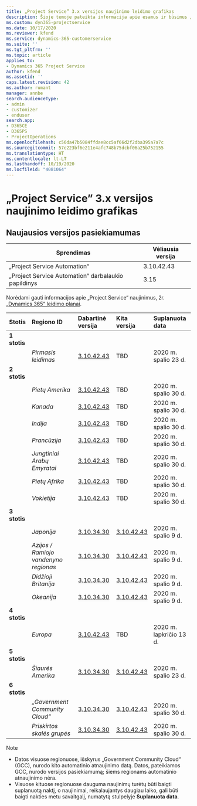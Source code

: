 ```yaml
---
title: „Project Service” 3.x versijos naujinimo leidimo grafikas
description: Šioje temoje pateikta informacija apie esamus ir būsimus „Dynamics 365 Project Service Automation“ leidimus.
ms.custom: dyn365-projectservice
ms.date: 10/17/2020
ms.reviewer: kfend
ms.service: dynamics-365-customerservice
ms.suite: ''
ms.tgt_pltfrm: ''
ms.topic: article
applies_to:
- Dynamics 365 Project Service
author: kfend
ms.assetid: ''
caps.latest.revision: 42
ms.author: rumant
manager: annbe
search.audienceType:
- admin
- customizer
- enduser
search.app:
- D365CE
- D365PS
- ProjectOperations
ms.openlocfilehash: c56da47b5084ffdae8cc5af66d2f2dba395a7a7c
ms.sourcegitcommit: 57e223bf6e211e4afc748b75dcbf06a25b752155
ms.translationtype: HT
ms.contentlocale: lt-LT
ms.lasthandoff: 10/19/2020
ms.locfileid: "4081064"
---
```

# <a name="update-release-schedule-for-project-service-3x"></a>„Project Service” 3.x versijos naujinimo leidimo grafikas

## <a name="latest-version-availability"></a>Naujausios versijos pasiekiamumas

| Sprendimas  | Vėliausia versija |
|-------|----|
| „Project Service Automation“    |  3.10.42.43  |
| „Project Service Automation“ darbalaukio papildinys                | 3.15          |

Norėdami gauti informacijos apie „Project Service“ naujinimus, žr. [„Dynamics 365“ leidimo planai](https://docs.microsoft.com/dynamics365/release-plans/). 

| Stotis  | Regiono ID | Dabartinė versija | Kita versija |  Suplanuota data
| :---   | :---   | :---   | :---   |:---   |         
|<strong>1 stotis</strong> | |  |  | |
| | <i>Pirmasis leidimas</i> | [3.10.42.43](whats-new-ur-24.md) | TBD | 2020 m. spalio 23 d.
|<strong>2 stotis</strong> | |  |  | |
| | <i>Pietų Amerika</i> | [3.10.42.43](whats-new-ur-24.md) | TBD | 2020 m. spalio 30 d.
| | <i>Kanada</i> | [3.10.42.43](whats-new-ur-24.md) | TBD | 2020 m. spalio 30 d. 
| | <i>Indija</i> | [3.10.42.43](whats-new-ur-24.md) | TBD | 2020 m. spalio 30 d.
| | <i>Prancūzija</i> | [3.10.42.43](whats-new-ur-24.md) | TBD | 2020 m. spalio 30 d.
| | <i>Jungtiniai Arabų Emyratai</i> | [3.10.42.43](whats-new-ur-24.md) | TBD | 2020 m. spalio 30 d.
| | <i>Pietų Afrika</i> | [3.10.42.43](whats-new-ur-24.md) | TBD | 2020 m. spalio 30 d.
| | <i>Vokietija</i> | [3.10.42.43](whats-new-ur-24.md) | TBD | 2020 m. spalio 30 d.
|<strong>3 stotis</strong> | |  |  | |
| | <i>Japonija</i> |[3.10.34.30](whats-new-ur-23.md) | [3.10.42.43](whats-new-ur-24.md) | 2020 m. spalio 9 d. 
| | <i>Azijos / Ramiojo vandenyno regionas</i> |[3.10.34.30](whats-new-ur-23.md) | [3.10.42.43](whats-new-ur-24.md) | 2020 m. spalio 9 d.
| | <i>Didžioji Britanija</i> |[3.10.34.30](whats-new-ur-23.md) | [3.10.42.43](whats-new-ur-24.md) | 2020 m. spalio 9 d.
| | <i>Okeanija</i> |[3.10.34.30](whats-new-ur-23.md) | [3.10.42.43](whats-new-ur-24.md) | 2020 m. spalio 9 d.
|<strong>4 stotis</strong> | |  |  | |
| | <i>Europa</i> |[3.10.42.43](whats-new-ur-24.md) | TBD | 2020 m. lapkričio 13 d.
|<strong>5 stotis</strong> | |  |  | |
| | <i>Šiaurės Amerika</i> |[3.10.34.30](whats-new-ur-23.md) | [3.10.42.43](whats-new-ur-24.md) | 2020 m. spalio 23 d.
|<strong>6 stotis</strong> | |  |  | |
| | <i>„Government Community Cloud“</i> |[3.10.34.30](whats-new-ur-23.md) | [3.10.42.43](whats-new-ur-24.md) | 2020 m. spalio 30 d.
| | <i>Priskirtos skalės grupės</i> |[3.10.34.30](whats-new-ur-23.md) | [3.10.42.43](whats-new-ur-24.md) | 2020 m. spalio 30 d.

>[!Note]
> - Datos visuose regionuose, išskyrus „Government Community Cloud“ (GCC), nurodo kito automatinio atnaujinimo datą. Datos, pateikiamos GCC, nurodo versijos pasiekiamumą; šiems regionams automatinio atnaujinimo nėra.
> - Visuose kituose regionuose dauguma naujinimų turėtų būti baigti suplanuotą naktį, o naujinimai, reikalaujantys daugiau laiko, gali būti baigti nakties metu savaitgalį, numatytą stulpelyje **Suplanuota data**.

